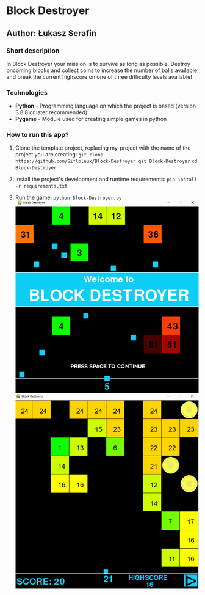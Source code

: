 # Block Destroyer
## Author: Łukasz Serafin

### Short description
In Block Destroyer your mission is to survive as long as possible. 
Destroy oncoming blocks and collect coins to increase the number of balls available
and break the current highscore on one of three difficulty levels available!

### Technologies
- **Python** - Programming language on which the project is based (version 3.8.8 or later recommended)
- **Pygame** - Module used for creating simple games in python

### How to run this app?
1. Clone the template project, replacing my-project with the name of the project you are creating: 
`git clone  https://github.com/Sifloleux/Block-Destroyer.git Block-Destroyer`
`cd Block-Destroyer `
2. Install the project's development and runtime requirements:
`pip install -r requirements.txt`

3. Run the game:
`python Block-Destroyer.py`
![](IMG/screen2.png)\
![](IMG/screen1.png)